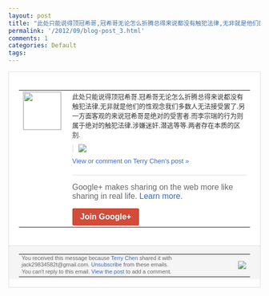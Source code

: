 ```yaml
---
layout: post
title: "此处只能说得顶冠希哥,冠希哥无论怎么折腾总得来说都没有触犯法律,无非就是他们的性观..."
permalink: '/2012/09/blog-post_3.html'
comments: 1
categories: Default
tags: 
---
```

<div style="border:solid 1px #dfdfdf;color:#686868;font:13px Arial"><div style="background-color:#fff;padding:20px;"><table cellpadding="0" cellspacing="0"><tr><td style="padding-right:15px;vertical-align:top"><a href="https://plus.google.com/_/notifications/emlink?emrecipient=110200756825219614165&amp;emid=CLjqosGkmbICFclo3godNVYAAA&amp;path=%2F108643996575278738906&amp;dt=1346671026445&amp;uob=8"><img height="75" src="https://lh3.googleusercontent.com/-KKRGTyJ5Bl0/AAAAAAAAAAI/AAAAAAAAEEY/jllxqER5dCk/s75-c-k-a/photo.jpg" style="border:solid 1px #cccccc;" width="75"/></a></td><td style="width:578px;color:#333;font:13px Arial;vertical-align:top"><div style="padding-bottom:10px">此处只能说得顶冠希哥,冠希哥无论怎么折腾<wbr/>总得来说都没有触犯法律,无非就是他们的性<wbr/>观念我们多数人无法接受罢了,另一方面客观<wbr/>的来说冠希哥是绝对的受害者.而李宗瑞的行<wbr/>为则属于绝对的触犯法律,涉嫌迷奸,潜逃等<wbr/>等.两者存在本质的区别.</div><div style="margin-bottom:10px;padding-left:10px; border-left:2px solid #EAEAEA"><span style="margin-right:5px"><a href="https://plus.google.com/_/notifications/emlink?emrecipient=110200756825219614165&amp;emid=CLjqosGkmbICFclo3godNVYAAA&amp;path=%2F108643996575278738906%2Fposts%2F2eZxYwBVcWb%3Fgpinv%3DAMIXal-8LbwkfCIo9eXoypPWH_5IrEqO3LOgI9FKrIlPXnTETjaY8ZqxHogjPhTelz-3y4h2f_24RMTjua4gWr4kSCNYsAmiSFcCGYIZCnvYbpiPgNRE6VQ&amp;dt=1346671026445&amp;uob=8" style="color:#3366CC;text-decoration:none;"><img border="0" src="https://lh4.googleusercontent.com/-Dyu_BpO6TfI/UESQEVeqplI/AAAAAAAAs7o/xTu2EoxR98A/w160/QQ%25E6%258B%25BC%25E9%259F%25B3%25E6%2588%25AA%25E5%259B%25BE%25E6%259C%25AA%25E5%2591%25BD%25E5%2590%258D.png" style="max-height:200px;max-width:275px"/></a></span></div><a href="https://plus.google.com/_/notifications/emlink?emrecipient=110200756825219614165&amp;emid=CLjqosGkmbICFclo3godNVYAAA&amp;path=%2F108643996575278738906%2Fposts%2F2eZxYwBVcWb%3Fgpinv%3DAMIXal-8LbwkfCIo9eXoypPWH_5IrEqO3LOgI9FKrIlPXnTETjaY8ZqxHogjPhTelz-3y4h2f_24RMTjua4gWr4kSCNYsAmiSFcCGYIZCnvYbpiPgNRE6VQ&amp;dt=1346671026445&amp;uob=8" style="color:#3366CC;text-decoration:none">View or comment on Terry Chen's post »</a><div style="margin-top:20px;border-top:solid 1px #dfdfdf"><div style="padding:15px 0;color:#686868;font:16px Arial">Google+ makes sharing on the web more like sharing in real life. <a href="http://www.google.com/+/learnmore/" style="color:#3366CC;text-decoration:none">Learn more</a>.</div><a href="https://plus.google.com/_/notifications/emlink?emrecipient=110200756825219614165&amp;emid=CLjqosGkmbICFclo3godNVYAAA&amp;path=%2F%3Fgpinv%3DAMIXal-8LbwkfCIo9eXoypPWH_5IrEqO3LOgI9FKrIlPXnTETjaY8ZqxHogjPhTelz-3y4h2f_24RMTjua4gWr4kSCNYsAmiSFcCGYIZCnvYbpiPgNRE6VQ&amp;dt=1346671026445&amp;uob=8" style="display:inline-block;padding:7px 15px;background-color:#d44b38; color:#fff;font-size:16px; font-weight:bold;border-radius:2px;-webkit-border-radius:2px; -moz-border-radius:2px;border:solid 1px #c43b28; white-space:nowrap;text-decoration:none">Join Google+</a></div></td></tr></table></div><div style="border-top:solid 1px #dfdfdf;padding:0 20px; background-color:#f5f5f5"><table cellpadding="0" cellspacing="0" style="height:50px"><tbody><tr><td style="vertical-align:middle;width:100%; color:#636363;font:11px Arial; line-height:120%">You received this message because <a href="https://plus.google.com/_/notifications/emlink?emrecipient=110200756825219614165&amp;emid=CLjqosGkmbICFclo3godNVYAAA&amp;path=%2F108643996575278738906%3Fgpinv%3DAMIXal-8LbwkfCIo9eXoypPWH_5IrEqO3LOgI9FKrIlPXnTETjaY8ZqxHogjPhTelz-3y4h2f_24RMTjua4gWr4kSCNYsAmiSFcCGYIZCnvYbpiPgNRE6VQ&amp;dt=1346671026445&amp;uob=8" style="color:#3366CC;text-decoration:none">Terry Chen</a> shared it with jack29834582t@gmail.com. <a href="https://plus.google.com/_/notifications/emlink?emrecipient=110200756825219614165&amp;emid=CLjqosGkmbICFclo3godNVYAAA&amp;path=%2F_%2Fnonplus%2Femailsettings%3Fgpinv%3DAMIXal-8LbwkfCIo9eXoypPWH_5IrEqO3LOgI9FKrIlPXnTETjaY8ZqxHogjPhTelz-3y4h2f_24RMTjua4gWr4kSCNYsAmiSFcCGYIZCnvYbpiPgNRE6VQ%26est%3DADH5u8XrQQGnJEKhlVLV2I6oHGpn5vJ7Qok4rjqO8j-sXgklSfV37zHFgcRTKzUsjAM6HOsJ6MLgITZrbGs-WIspzBVBsFp1aAVduw25OyMzSWGHynDq_JnY8dNgt89aY6JVBPU3wcTEZY-Jp6-Ah02olFjFCbXnbA&amp;dt=1346671026445&amp;uob=8" style="color:#3366CC;text-decoration:none">Unsubscribe</a> from these emails.<br/>You can't reply to this email. <a href="https://plus.google.com/_/notifications/emlink?emrecipient=110200756825219614165&amp;emid=CLjqosGkmbICFclo3godNVYAAA&amp;path=%2F108643996575278738906%2Fposts%2F2eZxYwBVcWb%3Fgpinv%3DAMIXal-8LbwkfCIo9eXoypPWH_5IrEqO3LOgI9FKrIlPXnTETjaY8ZqxHogjPhTelz-3y4h2f_24RMTjua4gWr4kSCNYsAmiSFcCGYIZCnvYbpiPgNRE6VQ&amp;dt=1346671026445&amp;uob=8" style="color:#3366CC;text-decoration:none">View the post</a> to add a comment.<br/></td><td><img src="https://ssl.gstatic.com/s2/oz/images/notifications/logo/google-plus-6617a72bb36cc548861652780c9e6ff1.png"/></td></tr></tbody></table></div></div>